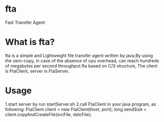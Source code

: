 # fta
Fast Transfer Agent 

# What is fta?
fta is a simple and Lightweight file transfer agent written by java,By using the zero-copy, in case of the absence of cpu overhead, can reach hundreds of megabytes per second throughput.fta  based on C/S structure, The client is FtaClient, server is FtaServer.

# Usage
1.start server by run startServer.sh
2.call FtaClient in your java program, as following:
FtaClient client = new FtaClient(host, port);
long sendSize = client.copyAndCreateFile(srcFile, dstcFile);

